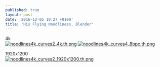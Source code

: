 ```yaml
---
published: true
layout: post
date: '2016-12-05 10:27 +0100'
title: 'His Flying Noodliness, Blender'
---
```

4k  
[![noodlines4k_curves2_4k.th.png](https://cdn.scrot.moe/images/2016/12/05/noodlines4k_curves2_4k.th.png)](https://cdn.scrot.moe/images/2016/12/05/noodlines4k_curves2_4k.png)
[![noodlines4k_curves4_8bpc.th.png](https://cdn.scrot.moe/images/2016/12/05/noodlines4k_curves4_8bpc.th.png)](https://cdn.scrot.moe/images/2016/12/05/noodlines4k_curves4_8bpc.png)

1920x1200  
[![noodlines4k_curves2_1920x1200.th.png](https://cdn.scrot.moe/images/2016/12/05/noodlines4k_curves2_1920x1200.th.png)](https://cdn.scrot.moe/images/2016/12/05/noodlines4k_curves2_1920x1200.png)
